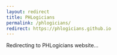 ```yaml
---
layout: redirect
title: PHLogicians
permalink: /phlogicians/
redirect: https://phlogicians.github.io
---
```


Redirecting to PHLogicians website...
